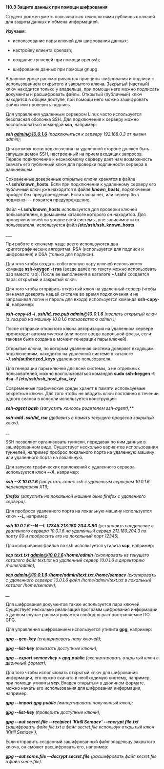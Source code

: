 **110.3 Защита данных при помощи шифрования**

Студент должен уметь пользоваться технологиями публичных ключей для
защиты данных и обмена информацией.

**Изучаем**:

- использование пары ключей для шифрования данных;

- настройку клиента openssh;

- создание туннелей при помощи openssh;

- шифрование данных при помощи gnupg.

В данном уроке рассматриваются принципы шифрования и подписи с
использованием открытого и закрытого ключа. Закрытый (частный) ключ
находится только у владельца, при помощи него можно подписать документы
и расшифровать файлы. Открытый (публичный) ключ находится в общем
доступе, при помощи него можно зашифровать файлы или проверить подпись.

Для управления удаленным сервером Linux часто используется безопасная
оболочка SSH. Для подключения к серверу можно воспользоваться командой
**ssh**, например:

***ssh admin@10.0.1.6*** *(подключиться к серверу 192.168.0.3 от имени
admin);*

Для возможности подключения на удаленной стороне должен быть запущен
демон SSH, настроенный на прием входящих запросов. Первое подключение к
незнакомому серверу дает нам возможность скачать его публичный ключ для
проверки подлинности сервера в дальнейшем.

Сохраненные доверенные открытые ключи хранятся в файле
**\~/.ssh/known_hosts**. Если при подключении к удаленному серверу его
публичный ключ уже находится в файле ***known_hosts***, подключение
пройдет без предупреждений. Если ключа нет, или сервер был подменен --
появится предупреждение.

Файл **\~/.ssh/known_hosts** используется для проверки ключей
пользователем, в домашнем каталоге которого он находится. Для проверки
ключей на уровне всей системы, вне зависимости от пользователя,
используется файл **/etc/ssh/ssh_known_hosts**

**\_\_\_**

При работе с ключами чаще всего используются два криптографических
алгоритма: RSA (используется для подписи и шифрования) и DSA (только для
подписи).

Для того чтобы создать собственную пару ключей используется команда
**ssh-keygen -t rsa** (везде далее по тексту можно использовать *dsa*
вместо *rsa*). После ее выполнения в каталоге **\~/.ssh/** создается
пара: открытый и закрытый ключ.

Для того чтобы отправить открытый ключ на удаленный сервер (чтобы он
начал доверять нашей системе во время подключения и не запрашивал логин
и пароль для входа) используется команда **ssh-copy-id**, например:

***ssh-copy-id -i .ssh/id_rsa.pub admin@10.0.1.6*** *(послать открытый
ключ id_rsa.pub на машину 10.0.1.6 пользователю admin );*

После отправки открытого ключа авторизация на удаленном сервере
происходит автоматически (или после ввода парольной фразы, если таковая
была создана в момент генерации пары ключей).

Открытые ключи, по которым удаленная система доверяет входящим
подключениям, находится на удаленной системе в каталоге
**\~/.ssh/authorized_keys** удаленного пользователя.

Для генерации пары ключей для всей системы, а не отдельных
пользователей, можно воспользоваться командой **sudo** **ssh-keygen -t
dsa -f /etc/ssh/ssh_host_dsa_key**

Современные графические среды хранят в памяти используемые секретные
ключи. Для того чтобы не вводить ключ постоянно в течении одного сеанса
в консоли используется конструкция:

***ssh-agent bash** (запустить консоль родителем ssh-agent)**;***

***ssh-add .ssh/id_rsa*** *(добавить в память текущего процесса закрытый
ключ).*

\_\_

SSH позволяет организовать туннели, передавая по ним данные в
зашифрованном виде. Существует несколько вариантов использования
туннелей, например проброс локального порта на удаленную машину или
удаленного порта на локальную.

Для запуска графических приложений с удаленного сервера используется
ключ **--X**, например:

***ssh --X 10.0.1.6** (запустить сеанс ssh с удаленным сервером 10.0.1.6
перенаправляя X11);*

***firefox** (запустить на локальной машине окно firefox с удаленного
сервера).*

Для проброса удаленного порта на локальную машину используется ключ
**--L**, например:

***ssh 10.0.1.6 --N --L 12345:213.180.204.3:80*** *(установить
соединение с удаленного сервера 10.0.1.6 на удаленный сервер
213.180.204.3 по порту 80 и пробросить его на локальный порт 12345).*

Для копирования файлов по ssh используется утилита **scp**, например:

***scp text.txt admin@10.0.1.6:/home/admin** (скопировать из текущего
каталога файл text.txt на удаленный сервер 10.0.1.6 в директорию
/home/admin);*

***scp admin@10.0.1.6:/home/admin/text.txt /home/semaev** (скопировать с
удаленного сервера 10.0.1.6 файл /home/admin/text.txt в локальный
каталог /home/semaev);*

***\_\_***

Для шифрования документов также используется пара ключей. Существует
несколько реализаций программ шифрования информации, в данном случае
рассматривается свободно распространяемое ПО GPG.

Для управления шифрованием используется утилита **gpg**, например:

***gpg \--gen-key** (сгенерировать пару ключей);*

***gpg \--list-key** (показать доступные ключи);*

***gpg \--export semaevkey \> gpg.public** (экспортировать открытый ключ
в двоичный формат);*

Для того чтобы использовать открытый ключ для шифрования информации, его
нужно скачать в необходимую систему, например, при помощи утилиты
**scp**. Владея открытым в двоичном формате, можно начать его
использования для шифрования информации, например:

***gpg \--import gpg.public** (импортировать полученный ключ);*

***gpg \--list-key** (проверить доступные ключи);*

***gpg \--out secret.file \--recipient 'Kirill Semaev' \--encrypt
file.txt** (зашифровать файл file.txt в файл secret.file используя
открытый ключ 'Kirill Semaev');*

Если отправить созданный зашифрованный файл владельцу закрытого ключа,
он сможет расшифровать его, например:

***gpg \--out some.file \--decrypt secret.file** (расшифровать файл
secret.file в файл some.file).*
